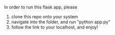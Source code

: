 In order to run this flask app, please 

1. clone this repo onto your system
2. navigate into the folder, and run "python app.py"
3. follow the link to your localhost, and enjoy!
